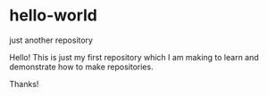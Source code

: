 # hello-world
just another repository

Hello! This is just my first repository which I am making to learn and demonstrate how to make repositories.

Thanks!
